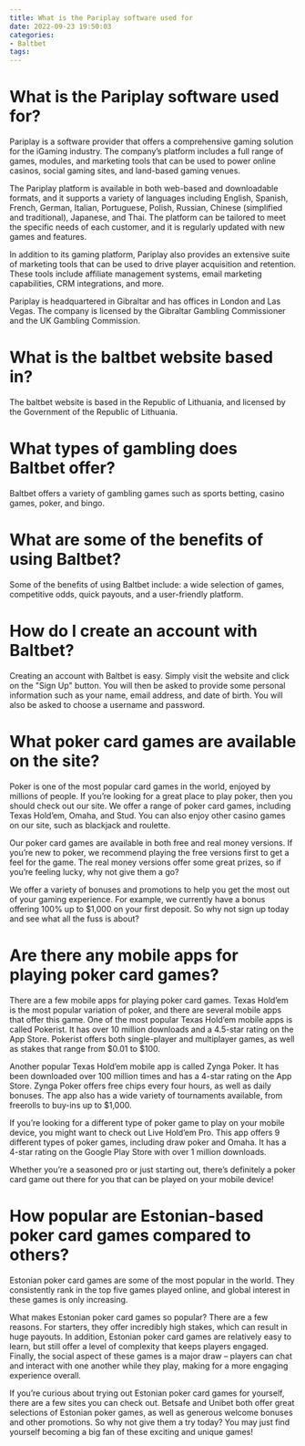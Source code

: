 ```yaml
---
title: What is the Pariplay software used for
date: 2022-09-23 19:50:03
categories:
- Baltbet
tags:
---
```



#  What is the Pariplay software used for?

Pariplay is a software provider that offers a comprehensive gaming solution for the iGaming industry. The company’s platform includes a full range of games, modules, and marketing tools that can be used to power online casinos, social gaming sites, and land-based gaming venues.

The Pariplay platform is available in both web-based and downloadable formats, and it supports a variety of languages including English, Spanish, French, German, Italian, Portuguese, Polish, Russian, Chinese (simplified and traditional), Japanese, and Thai. The platform can be tailored to meet the specific needs of each customer, and it is regularly updated with new games and features.

In addition to its gaming platform, Pariplay also provides an extensive suite of marketing tools that can be used to drive player acquisition and retention. These tools include affiliate management systems, email marketing capabilities, CRM integrations, and more.

Pariplay is headquartered in Gibraltar and has offices in London and Las Vegas. The company is licensed by the Gibraltar Gambling Commissioner and the UK Gambling Commission.

#  What is the baltbet website based in?

The baltbet website is based in the Republic of Lithuania, and licensed by the Government of the Republic of Lithuania.

# What types of gambling does Baltbet offer?

Baltbet offers a variety of gambling games such as sports betting, casino games, poker, and bingo.

# What are some of the benefits of using Baltbet?

Some of the benefits of using Baltbet include: a wide selection of games, competitive odds, quick payouts, and a user-friendly platform.

# How do I create an account with Baltbet?

Creating an account with Baltbet is easy. Simply visit the website and click on the "Sign Up" button. You will then be asked to provide some personal information such as your name, email address, and date of birth. You will also be asked to choose a username and password.

#  What poker card games are available on the site?

Poker is one of the most popular card games in the world, enjoyed by millions of people. If you’re looking for a great place to play poker, then you should check out our site. We offer a range of poker card games, including Texas Hold’em, Omaha, and Stud. You can also enjoy other casino games on our site, such as blackjack and roulette.

Our poker card games are available in both free and real money versions. If you’re new to poker, we recommend playing the free versions first to get a feel for the game. The real money versions offer some great prizes, so if you’re feeling lucky, why not give them a go?

We offer a variety of bonuses and promotions to help you get the most out of your gaming experience. For example, we currently have a bonus offering 100% up to $1,000 on your first deposit. So why not sign up today and see what all the fuss is about?

#  Are there any mobile apps for playing poker card games?

There are a few mobile apps for playing poker card games. Texas Hold’em is the most popular variation of poker, and there are several mobile apps that offer this game. One of the most popular Texas Hold’em mobile apps is called Pokerist. It has over 10 million downloads and a 4.5-star rating on the App Store. Pokerist offers both single-player and multiplayer games, as well as stakes that range from $0.01 to $100.

Another popular Texas Hold’em mobile app is called Zynga Poker. It has been downloaded over 100 million times and has a 4-star rating on the App Store. Zynga Poker offers free chips every four hours, as well as daily bonuses. The app also has a wide variety of tournaments available, from freerolls to buy-ins up to $1,000.

If you’re looking for a different type of poker game to play on your mobile device, you might want to check out Live Hold’em Pro. This app offers 9 different types of poker games, including draw poker and Omaha. It has a 4-star rating on the Google Play Store with over 1 million downloads.

Whether you’re a seasoned pro or just starting out, there’s definitely a poker card game out there for you that can be played on your mobile device!

#  How popular are Estonian-based poker card games compared to others?

Estonian poker card games are some of the most popular in the world. They consistently rank in the top five games played online, and global interest in these games is only increasing.

What makes Estonian poker card games so popular? There are a few reasons. For starters, they offer incredibly high stakes, which can result in huge payouts. In addition, Estonian poker card games are relatively easy to learn, but still offer a level of complexity that keeps players engaged. Finally, the social aspect of these games is a major draw – players can chat and interact with one another while they play, making for a more engaging experience overall.

If you’re curious about trying out Estonian poker card games for yourself, there are a few sites you can check out. Betsafe and Unibet both offer great selections of Estonian poker games, as well as generous welcome bonuses and other promotions. So why not give them a try today? You may just find yourself becoming a big fan of these exciting and unique games!
